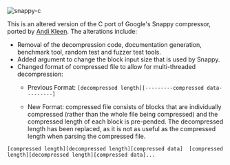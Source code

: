 ![snappy-c](http://halobates.de/snappy-c.png)

This is an altered version of the C port of Google's Snappy compressor, ported by [Andi Kleen](http://github.com/andikleen/snappy-c). The alterations include:

* Removal of the decompression code, documentation generation, benchmark tool, random test and fuzzer test tools.
* Added argument to change the block input size that is used by Snappy.
* Changed format of compressed file to allow for multi-threaded decompression:
  * Previous Format:
`[decompressed length][---------compressed data---------]`

  * New Format: compressed file consists of blocks that are individually compressed (rather than the whole file being compressed) and the compressed length of each block is pre-pended. The decompressed length has been replaced, as it is not as useful as the compressed length when parsing the compressed file.
  
`[compressed length][decompressed length][compressed data]  [compressed length][decompressed length][compressed data]...`
